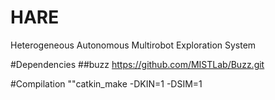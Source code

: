 # HARE
Heterogeneous Autonomous Multirobot Exploration System

#Dependencies
##buzz https://github.com/MISTLab/Buzz.git

#Compilation
""catkin_make -DKIN=1 -DSIM=1

